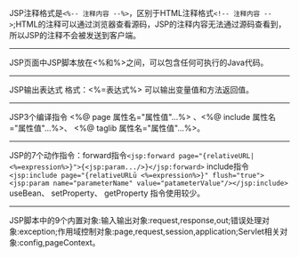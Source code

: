 JSP注释格式是`<%-- 注释内容 --%>`，区别于HTML注释格式`<!-- 注释内容 -->`;HTML的注释可以通过浏览器查看源码，JSP的注释内容无法通过源码查看到，所以JSP的注释不会被发送到客户端。
- - -
JSP页面中JSP脚本放在<%和%>之间，可以包含任何可执行的Java代码。
- - -
JSP输出表达式 格式：<%=表达式%> 可以输出变量值和方法返回值。
- - -
JSP3个编译指令 <%@ page 属性名="属性值"...%> 、<%@ include 属性名="属性值"...%>、 <%@ taglib 属性名="属性值"...%>。
- - -
JSP的7个动作指令：forward指令`<jsp:forward page="{relativeURL|<%=expression%>}">{<jsp:param.../>}</jsp:forward>`
	include指令`<jsp:include page="{relativeURLū <%=expression%>}" flush="true"><jsp:param name="parameterName" value="patameterValue"/></jsp:include>`
	useBean、 setProperty、 getProperty 指令使用较少。
- - -	
JSP脚本中的9个内置对象:输入输出对象:request,response,out;错误处理对象:exception;作用域控制对象:page,request,session,application;Servlet相关对象:config,pageContext。
